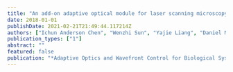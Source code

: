 ```yaml
---
title: "An add-on adaptive optical module for laser scanning microscopy (Conference Presentation)"
date: 2018-01-01
publishDate: 2021-02-21T21:49:44.117214Z
authors: ["Ichun Anderson Chen", "Wenzhi Sun", "Yajie Liang", "Daniel Milkie", "Thomas Bifano", "Na Ji"]
publication_types: ["1"]
abstract: ""
featured: false
publication: "*Adaptive Optics and Wavefront Control for Biological Systems IV*"
---
```


